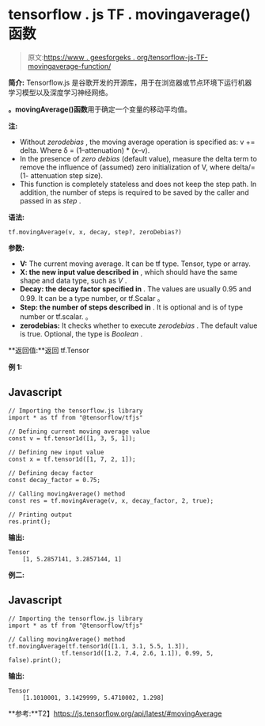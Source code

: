 # tensorflow . js TF . movingaverage()函数

> 原文:[https://www . geesforgeks . org/tensorflow-js-TF-movingaverage-function/](https://www.geeksforgeeks.org/tensorflow-js-tf-movingaverage-function/)

**简介:** Tensorflow.js 是谷歌开发的开源库，用于在浏览器或节点环境下运行机器学习模型以及深度学习神经网络。

**。movingAverage()函数**用于确定一个变量的移动平均值。

**注:**

*   Without *zerodebias* , the moving average operation is specified as: v += delta. Where δ = (1–attenuation) * (x–v).
*   In the presence of *zero debias* (default value), measure the delta term to remove the influence of (assumed) zero initialization of V, where delta/=(1- attenuation step size).
*   This function is completely stateless and does not keep the step path. In addition, the number of steps is required to be saved by the caller and passed in as *step* .

**语法:**

```
tf.movingAverage(v, x, decay, step?, zeroDebias?)
```

**参数:**

*   **V:** The current moving average. It can be tf type. Tensor, type or array.
*   **X: the new input value described in** , which should have the same shape and data type, such as *V* .
*   **Decay: the decay factor specified in** . The values are usually 0.95 and 0.99\. It can be a type number, or tf.Scalar 。
*   **Step: the number of steps described in** . It is optional and is of type number or tf.scalar. 。
*   **zerodebias:** It checks whether to execute *zerodebias* . The default value is true. Optional, the type is *Boolean* .

**返回值:**返回 tf.Tensor

**例 1:**

## Javascript

```
// Importing the tensorflow.js library
import * as tf from "@tensorflow/tfjs"

// Defining current moving average value
const v = tf.tensor1d([1, 3, 5, 1]);

// Defining new input value
const x = tf.tensor1d([1, 7, 2, 1]);

// Defining decay factor
const decay_factor = 0.75;

// Calling movingAverage() method
const res = tf.movingAverage(v, x, decay_factor, 2, true);

// Printing output
res.print();
```

**输出:**

```
Tensor
    [1, 5.2857141, 3.2857144, 1]
```

**例二:**

## Javascript

```
// Importing the tensorflow.js library
import * as tf from "@tensorflow/tfjs"

// Calling movingAverage() method
tf.movingAverage(tf.tensor1d([1.1, 3.1, 5.5, 1.3]),
               tf.tensor1d([1.2, 7.4, 2.6, 1.1]), 0.99, 5, false).print();
```

**输出:**

```
Tensor
    [1.1010001, 3.1429999, 5.4710002, 1.298]
```

**参考:**T2】https://js.tensorflow.org/api/latest/#movingAverage